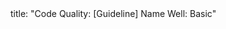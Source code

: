 <frontmatter>
title: "Code Quality: [Guideline] Name Well: Basic"
</frontmatter>

<include src="navbar.md" boilerplate />

<include src="container-inPage-asFlat.md" boilerplate />